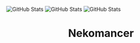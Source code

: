 ![GitHub Stats](https://github-readme-stats.vercel.app/api/top-langs/?username=nekomancer0&theme=default&show_icons=true&hide_border=true&layout=compact) ![GitHub Stats](https://github-readme-streak-stats.herokuapp.com/?user=nekomancer0&theme=default&hide_border=true) ![GitHub Stats](https://github-readme-stats.vercel.app/api?username=nekomancer0&theme=default&show_icons=true&hide_border=true&count_private=true)

<h1 class="title" align="center">Nekomancer</h1>
